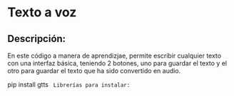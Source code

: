 # Texto a voz 
## Descripción: 
En este código a manera de aprendizjae, permite escribir cualquier texto con una interfaz básica, 
teniendo 2 botones, uno para guardar el texto y el otro para guardar el texto que ha
sido convertido en audio.

pip install gtts
<code> Librerías para instalar: </code>
